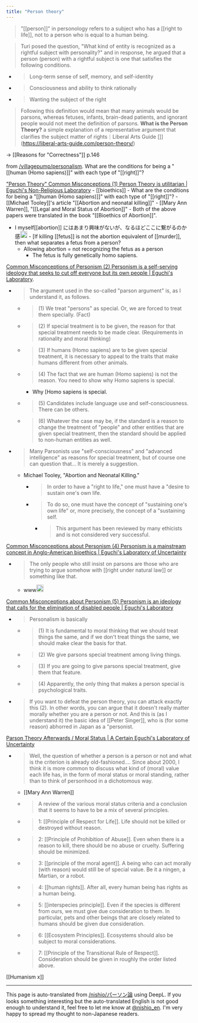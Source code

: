 ```yaml
---
title: "Person theory"
---
```


>  "[[person]]" in personology refers to a subject who has a [[right to life]], not to a person who is equal to a human being.

> Turi posed the question, "What kind of entity is recognized as a rightful subject with personality?" and in response, he argued that a person (person) with a rightful subject is one that satisfies the following conditions.
- > Long-term sense of self, memory, and self-identity
- > Consciousness and ability to think rationally
- > Wanting the subject of the right
> Following this definition would mean that many animals would be parsons, whereas fetuses, infants, brain-dead patients, and ignorant people would not meet the definition of parsons.
**What is the Person Theory?** a simple explanation of a representative argument that clarifies the subject matter of rights｜Liberal Arts Guide []](https://liberal-arts-guide.com/person-theory/)

→ [[Reasons for "Correctness"]]  p.146

from [/villagepump/personalism](https://scrapbox.io/villagepump/personalism).
What are the conditions for being a "[[human (Homo sapiens)]]" with each type of "[[right]]"?

["Person Theory" Common Misconceptions (1) Person Theory is utilitarian | Eguchi's Non-Religious Laboratory](https://yonosuke.net/eguchi/archives/8504)
    - [[bioethics]]
    - What are the conditions for being a "[[human (Homo sapiens)]]" with each type of "[[right]]"?
        - [[Michael Tooley]]'s article "[[Abortion and neonatal killing]]"
        - [[Mary Ann Warren]], "[[Legal and Moral Status of Abortion]]"
        - Both of the above papers were translated in the book "[[Bioethics of Abortion]]".
- I myself[[abortion]] にはあまり興味がないが、なるほどここに繋がるのか感<img src='https://scrapbox.io/api/pages/villagepump/nishio/icon' alt='/villagepump/nishio.icon' height="19.5"/>
        - [If killing [[fetus]] is not the abortion equivalent of [[murder]], then what separates a fetus from a person?
    - Allowing abortion = not recognizing the fetus as a person
        - The fetus is fully genetically homo sapiens.

[Common Misconceptions of Personism (2) Personism is a self-serving ideology that seeks to cut off everyone but its own people | Eguchi's Laboratory](https://yonosuke.net/eguchi/archives/8506).
- > The argument used in the so-called "parson argument" is, as I understand it, as follows.
    - >  (1) We treat "persons" as special. Or, we are forced to treat them specially. (Fact)
    - >  (2) If special treatment is to be given, the reason for that special treatment needs to be made clear. (Requirements in rationality and moral thinking)
    - >  (3) If humans (Homo sapiens) are to be given special treatment, it is necessary to appeal to the traits that make humans different from other animals.
    - >  (4) The fact that we are human (Homo sapiens) is not the reason. You need to show why Homo sapiens is special.
        - Why [Homo sapiens is special.
    - >  (5) Candidates include language use and self-consciousness. There can be others.
    - >  (6) Whatever the case may be, if the standard is a reason to change the treatment of "people" and other entities that are given special treatment, then the standard should be applied to non-human entities as well.

- > Many Parsonists use "self-consciousness" and "advanced intelligence" as reasons for special treatment, but of course one can question that... It is merely a suggestion.
    - Michael Tooley, "Abortion and Neonatal Killing."
        - > In order to have a "right to life," one must have a "desire to sustain one's own life.
        - > To do so, one must have the concept of "sustaining one's own life" or, more precisely, the concept of a "sustaining self.
            - > This argument has been reviewed by many ethicists and is not considered very successful.

[Common Misconceptions about Personism (4) Personism is a mainstream concept in Anglo-American bioethics | Eguchi's Laboratory of Uncertainty](https://yonosuke.net/eguchi/archives/1095)
- > The only people who still insist on parsons are those who are trying to argue somehow with [[right under natural law]] or something like that.
    - www<img src='https://scrapbox.io/api/pages/villagepump/nishio/icon' alt='/villagepump/nishio.icon' height="19.5"/>

[Common Misconceptions about Personism (5) Personism is an ideology that calls for the elimination of disabled people | Eguchi's Laboratory](https://yonosuke.net/eguchi/archives/1094)
- > Personalism is basically
    - >  (1) It is fundamental to moral thinking that we should treat things the same, and if we don't treat things the same, we should make clear the basis for that.
    - >  (2) We give parsons special treatment among living things.
    - >  (3) If you are going to give parsons special treatment, give them that feature.
    - >  (4) Apparently, the only thing that makes a person special is psychological traits.
- > If you want to defeat the person theory, you can attack exactly this (2). In other words, you can argue that it doesn't really matter morally whether you are a person or not. And this is (as I understand it) the basic idea of [[Peter Singer]], who is (for some reason) abhorred in Japan as a "personist.

[Parson Theory Afterwards / Moral Status | A Certain Eguchi's Laboratory of Uncertainty](https://yonosuke.net/eguchi/archives/1084)
- > Well, the question of whether a person is a person or not and what is the criterion is already old-fashioned.... Since about 2000, I think it is more common to discuss what kind of (moral) value each life has, in the form of moral status or moral standing, rather than to think of personhood in a dichotomous way.
    - [[Mary Ann Warren]]
    - > A review of the various moral status criteria and a conclusion that it seems to have to be a mix of several principles.
    - >  1: [[Principle of Respect for Life]]. Life should not be killed or destroyed without reason.
    - >  2: [[Principle of Prohibition of Abuse]]. Even when there is a reason to kill, there should be no abuse or cruelty. Suffering should be minimized.
    - >  3: [[principle of the moral agent]]. A being who can act morally (with reason) would still be of special value. Be it a ningen, a Martian, or a robot.
    - >  4: [[human rights]]. After all, every human being has rights as a human being.
    - >  5: [[interspecies principle]]. Even if the species is different from ours, we must give due consideration to them. In particular, pets and other beings that are closely related to humans should be given due consideration.
    - >  6: [[Ecosystem Principles]]. Ecosystems should also be subject to moral considerations.
    - >  7: [[Principle of the Transitional Rule of Respect]]. Consideration should be given in roughly the order listed above.


[[Humanism x]]

---
This page is auto-translated from [/nishio/パーソン論](https://scrapbox.io/nishio/パーソン論) using DeepL. If you looks something interesting but the auto-translated English is not good enough to understand it, feel free to let me know at [@nishio_en](https://twitter.com/nishio_en). I'm very happy to spread my thought to non-Japanese readers.